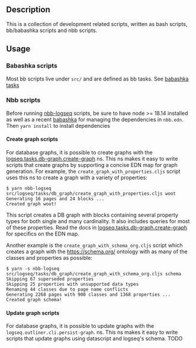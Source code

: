 ## Description
This is a collection of development related scripts, written as bash scripts, bb/babashka scripts and nbb scripts.

## Usage

### Babashka scripts
Most bb scripts live under `src/` and are defined as bb tasks. See [babashka tasks](../docs/dev-practices.md#babashka-tasks)

### Nbb scripts

Before running [nbb-logseq](https://github.com/logseq/nbb-logseq) scripts, be sure to have node >= 18.14 installed as well as a recent [babashka](https://github.com/babashka/babashka) for managing the dependencies in `nbb.edn`. Then `yarn install` to install dependencies

#### Create graph scripts

For database graphs, it is possible to create graphs with the
[logseq.tasks.db-graph.create-graph](src/logseq/tasks/db_graph/create_graph.cljs)
ns. This ns makes it easy to write scripts that create graphs by supporting a
concise EDN map for graph generation. For example, the
`create_graph_with_properties.cljs` script uses this ns to create a graph with
a variety of properties:

```
$ yarn nbb-logseq src/logseq/tasks/db_graph/create_graph_with_properties.cljs woot
Generating 16 pages and 24 blocks ...
Created graph woot!
```

This script creates a DB graph with blocks containing several property types for
both single and many cardinality. It also includes queries for most of these
properties. Read the docs in
[logseq.tasks.db-graph.create-graph](src/logseq/tasks/db_graph/create_graph.cljs)
for specifics on the EDN map.

Another example is the `create_graph_with_schema_org.cljs` script which creates a graph
with the https://schema.org/ ontology with as many of the classes and properties as possible:

```
$ yarn -s nbb-logseq src/logseq/tasks/db_graph/create_graph_with_schema_org.cljs schema
Skipping 67 superseded properties
Skipping 25 properties with unsupported data types
Renaming 44 classes due to page name conflicts
Generating 2268 pages with 900 classes and 1368 properties ...
Created graph schema!
```

#### Update graph scripts

For database graphs, it is possible to update graphs with the
`logseq.outliner.cli.persist-graph`.
ns. This ns makes it easy to write scripts that update graphs using datascript
and logseq's schema. TODO